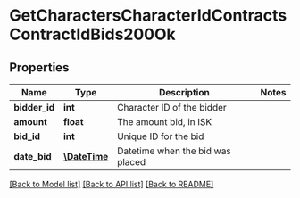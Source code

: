 # GetCharactersCharacterIdContractsContractIdBids200Ok

## Properties
Name | Type | Description | Notes
------------ | ------------- | ------------- | -------------
**bidder_id** | **int** | Character ID of the bidder | 
**amount** | **float** | The amount bid, in ISK | 
**bid_id** | **int** | Unique ID for the bid | 
**date_bid** | [**\DateTime**](\DateTime.md) | Datetime when the bid was placed | 

[[Back to Model list]](../README.md#documentation-for-models) [[Back to API list]](../README.md#documentation-for-api-endpoints) [[Back to README]](../README.md)


